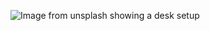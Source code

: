 ![Image from unsplash showing a desk setup](https://images.unsplash.com/photo-1496728692096-160d2f38027b?ixid=MnwxMjA3fDB8MHxwaG90by1wYWdlfHx8fGVufDB8fHx8&ixlib=rb-1.2.1&auto=format&fit=crop&w=634&q=80)

